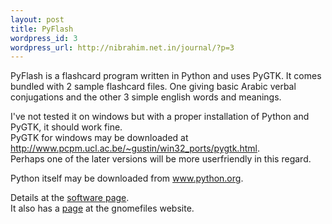 ```yaml
--- 
layout: post
title: PyFlash
wordpress_id: 3
wordpress_url: http://nibrahim.net.in/journal/?p=3
---
```

<p>PyFlash is a flashcard program written in Python and uses PyGTK. It comes bundled with 2 sample flashcard files. One giving basic Arabic verbal conjugations and the other 3 simple english words and meanings. </p>
<p>I've not tested it on windows but with a proper installation of Python and PyGTK, it should work fine.<br />
PyGTK for windows may be downloaded at <a href="http://www.pcpm.ucl.ac.be/~gustin/win32_ports/pygtk.html">http://www.pcpm.ucl.ac.be/~gustin/win32_ports/pygtk.html</a>.<br />
Perhaps one of the later versions will be more userfriendly in this regard. </p>
<p>Python itself may be downloaded from <a href="http://python.org/2.4.2/">www.python.org</a>.</p>
<p>Details at the <a href="../software/">software page</a>.<br />
It also has a <a href="http://www.gnomefiles.org/app.php?soft_id=1268">page</a> at the gnomefiles website.
</p>
